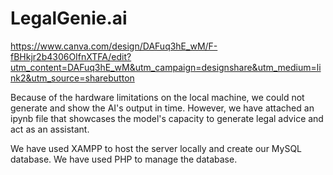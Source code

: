 # LegalGenie.ai

https://www.canva.com/design/DAFuq3hE_wM/F-fBHkjr2b4306OIfnXTFA/edit?utm_content=DAFuq3hE_wM&utm_campaign=designshare&utm_medium=link2&utm_source=sharebutton

Because of the hardware limitations on the local machine, we could not generate and show the AI's output in time. However, we have attached an ipynb file that showcases the model's capacity to generate legal advice and act as an assistant.

We have used XAMPP to host the server locally and create our MySQL database. We have used PHP to manage the database.
